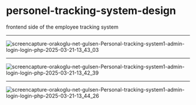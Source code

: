 # personel-tracking-system-design
frontend side of the employee tracking system

<hr>


![screencapture-orakoglu-net-gulsen-Personal-tracking-system1-admin-login-login-php-2025-03-21-13_43_03](https://github.com/user-attachments/assets/b37e93f6-63b2-4262-b5d0-736400fa0a3b)



<hr>

![screencapture-orakoglu-net-gulsen-Personal-tracking-system1-admin-login-login-php-2025-03-21-13_42_39](https://github.com/user-attachments/assets/8b5fa5d5-5ea7-4dae-9d58-67cd405e3105)

<hr>


![screencapture-orakoglu-net-gulsen-Personal-tracking-system1-admin-login-login-php-2025-03-21-13_44_26](https://github.com/user-attachments/assets/1137042c-9110-4dae-a8e8-c8bf7526e088)




